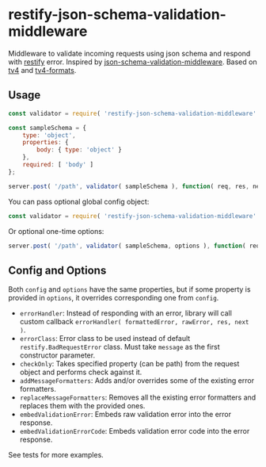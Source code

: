 # restify-json-schema-validation-middleware

Middleware to validate incoming requests using json schema and respond with [restify](https://github.com/restify/node-restify) error. Inspired by [json-schema-validation-middleware](https://github.com/jwoudenberg/json-schema-validation-middleware). Based on [tv4](https://github.com/geraintluff/tv4) and [tv4-formats](https:////github.com/ikr/tv4-formats).

## Usage

```JavaScript
const validator = require( 'restify-json-schema-validation-middleware' )();

const sampleSchema = {
    type: 'object',
    properties: {
        body: { type: 'object' }
    },
    required: [ 'body' ]
};

server.post( '/path', validator( sampleSchema ), function( req, res, next ) { /* */ } );
```

You can pass optional global config object:
```JavaScript
const validator = require( 'restify-json-schema-validation-middleware' )( config );
```

Or optional one-time options:
```JavaScript
server.post( '/path', validator( sampleSchema, options ), function( req, res, next ) { /* */ } );
```

## Config and Options
Both `config` and `options` have the same properties, but if some property is provided in `options`, it overrides corresponding one from `config`.

* `errorHandler`: Instead of responding with an error, library will call custom callback `errorHandler( formattedError, rawError, res, next )`.
* `errorClass`: Error class to be used instead of default `restify.BadRequestError` class. Must take `message` as the first constructor parameter.
* `checkOnly`: Takes specified property (can be path) from the request object and performs check against it.
* `addMessageFormatters`: Adds and/or overrides some of the existing error formatters.
* `replaceMessageFormatters`: Removes all the existing error formatters and replaces them with the provided ones.
* `embedValidationError`: Embeds raw validation error into the error response.
* `embedValidationErrorCode`: Embeds validation error code into the error response.

See tests for more examples.